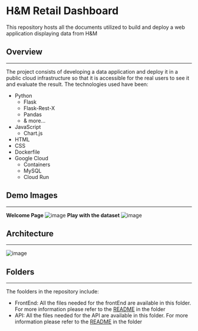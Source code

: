 # H&M Retail Dashboard
This repository hosts all the documents utilized to build and deploy a web application displaying data from H&M
## Overview
---
The project consists of developing a data application and deploy it in a public cloud infrastructure so that it is accessible for the real users to see it and evaluate the result. The technologies used have been: 
- Python
  - Flask
  - Flask-Rest-X
  - Pandas
  - & more...
- JavaScript
  - Chart.js
- HTML
- CSS
- Dockerfile
- Google Cloud
  - Containers
  - MySQL
  - Cloud Run
 
## Demo Images
---
**Welcome Page**
![image](https://github.com/Niccoborg22/CloudRun-Retail-Dashboard/assets/114749413/65e167d2-e929-4b22-883b-b356faf256e3)
**Play with the dataset**
![image](https://github.com/Niccoborg22/CloudRun-Retail-Dashboard/assets/114749413/f705d5b3-80fd-4496-8063-e48f75b1bee1)

## Architecture
--- 
![image](https://user-images.githubusercontent.com/114749413/227238490-27e49328-45d5-444f-bb0f-e6bee16c1c3e.png)


## Folders
--- 
The foolders in the repository include: 
- FrontEnd: All the files needed for the frontEnd are available in this folder. For more information please refer to the [README](./FrontEnd/README.md) in the folder
- API: All the files needed for the API are available in this folder. For more information please refer to the [README](./API/README.md) in the folder
